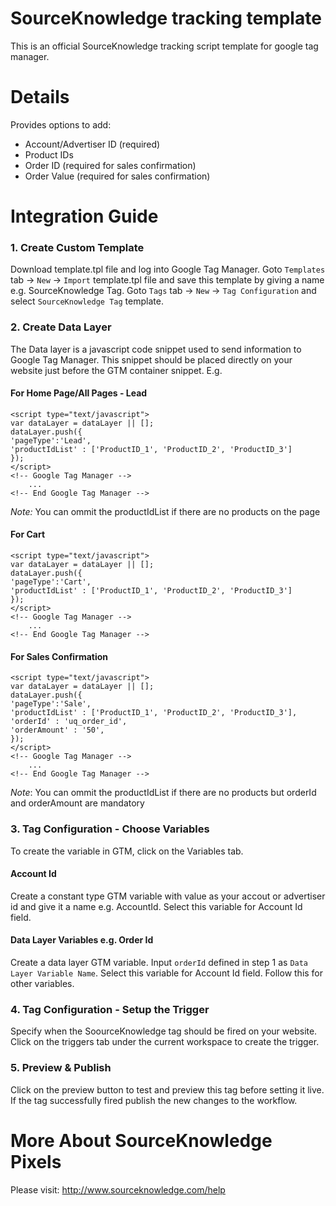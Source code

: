 # SourceKnowledge tracking template
This is an official SourceKnowledge tracking script template for google tag manager.

# Details
Provides options to add:
* Account/Advertiser ID (required)
* Product IDs
* Order ID (required for sales confirmation)
* Order Value (required for sales confirmation)

# Integration Guide
### 1. Create Custom Template
Download template.tpl file and log into Google Tag Manager. Goto `Templates` tab -> `New` -> `Import` template.tpl file and save this template by giving a name e.g. SourceKnowledge Tag.
Goto `Tags` tab -> `New` -> `Tag Configuration` and select `SourceKnowledge Tag` template.

### 2. Create Data Layer
The Data layer is a javascript code snippet used to send information to Google Tag Manager. This snippet should be placed directly on your website just before the GTM container snippet. E.g. 
#### For Home Page/All Pages - Lead
```
<script type="text/javascript">
var dataLayer = dataLayer || [];
dataLayer.push({
'pageType':'Lead',
'productIdList' : ['ProductID_1', 'ProductID_2', 'ProductID_3']
});
</script>
<!-- Google Tag Manager -->
  	...
<!-- End Google Tag Manager -->
```
_Note:_ You can ommit the productIdList if there are no products on the page
#### For Cart
```
<script type="text/javascript">
var dataLayer = dataLayer || [];
dataLayer.push({
'pageType':'Cart',
'productIdList' : ['ProductID_1', 'ProductID_2', 'ProductID_3']
});
</script>
<!-- Google Tag Manager -->
  	...
<!-- End Google Tag Manager -->
```
#### For Sales Confirmation
```
<script type="text/javascript">
var dataLayer = dataLayer || [];
dataLayer.push({
'pageType':'Sale',
'productIdList' : ['ProductID_1', 'ProductID_2', 'ProductID_3'],
'orderId' : 'uq_order_id',
'orderAmount' : '50',
});
</script>
<!-- Google Tag Manager -->
  	...
<!-- End Google Tag Manager -->
```
_Note_: You can ommit the productIdList if there are no products but orderId and orderAmount are mandatory
### 3. Tag Configuration - Choose Variables
To create the variable in GTM, click on the Variables tab. 
#### Account Id
Create a constant type GTM variable with value as your accout or advertiser id and give it a name e.g. AccountId. Select this variable for Account Id field. 
#### Data Layer Variables e.g. Order Id
Create a data layer GTM variable. Input `orderId` defined in step 1 as `Data Layer Variable Name`. Select this variable for Account Id field. Follow this for other variables. 
### 4. Tag Configuration - Setup the Trigger
Specify when the SoourceKnowledge tag should be fired on your website. Click on the triggers tab under the current workspace to create the trigger.
### 5. Preview & Publish
Click on the preview button to test and preview this tag before setting it live. If the tag successfully fired publish the new changes to the workflow.

# More About SourceKnowledge Pixels
Please visit: http://www.sourceknowledge.com/help
